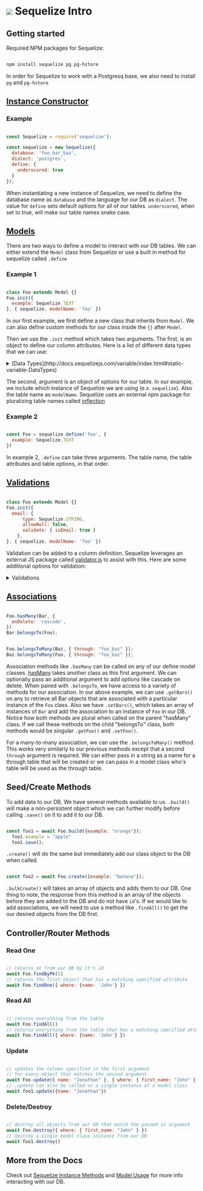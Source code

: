 # ![](https://ga-dash.s3.amazonaws.com/production/assets/logo-9f88ae6c9c3871690e33280fcf557f33.png) Sequelize Intro

## Getting started

Required NPM packages for Sequelize:

```bash

npm install sequelize pg pg-hstore

```

In order for Sequelize to work with a Postgresq base, we also need to install `pg` and `pg-hstore`

## [Instance Constructor](http://docs.sequelizejs.com/class/lib/sequelize.js~Sequelize.html#instance-constructor-constructor)

### Example

```js

const Sequelize = require('sequelize');

const sequelize = new Sequelize({
  database: 'foo_bar_baz',
  dialect: 'postgres',
  define: {
    underscored: true
  }
});

```

When instantiating a new instance of Sequelize, we need to define the database name as `database` and the language for our DB as `dialect`. The value for `define` sets default options for all of our tables. `underscored`, when set to true, will make our table names snake case.

## [Models](http://docs.sequelizejs.com/manual/models-definition.html)

There are two ways to define a model to interact with our DB tables. We can either extend the `Model` class from Sequelize or use a built in method for sequelize called `.define`

### Example 1

```js

class Foo extends Model {}
Foo.init({
  example: Sequelize.TEXT
}, { sequelize, modelName: 'foo' })

```


In our first example, we first define a new class that inherits from `Model`. We can also define custom methods for our class inside the `{}` after `Model`.

Then we use the `.init` method which takes two arguments. The first, is an object to define our column attributes. Here is a list of different data types that we can use:

<details>
<summary>[Data Types](http://docs.sequelizejs.com/variable/index.html#static-variable-DataTypes)</summary>

```js

Sequelize.STRING                      // VARCHAR(255)
Sequelize.STRING(1234)                // VARCHAR(1234)
Sequelize.STRING.BINARY               // VARCHAR BINARY
Sequelize.TEXT                        // TEXT
Sequelize.TEXT('tiny')                // TINYTEXT
Sequelize.CITEXT                      // CITEXT      PostgreSQL and SQLite only.

Sequelize.INTEGER                     // INTEGER
Sequelize.BIGINT                      // BIGINT
Sequelize.BIGINT(11)                  // BIGINT(11)

Sequelize.FLOAT                       // FLOAT
Sequelize.FLOAT(11)                   // FLOAT(11)
Sequelize.FLOAT(11, 10)               // FLOAT(11,10)

Sequelize.REAL                        // REAL        PostgreSQL only.
Sequelize.REAL(11)                    // REAL(11)    PostgreSQL only.
Sequelize.REAL(11, 12)                // REAL(11,12) PostgreSQL only.

Sequelize.DOUBLE                      // DOUBLE
Sequelize.DOUBLE(11)                  // DOUBLE(11)
Sequelize.DOUBLE(11, 10)              // DOUBLE(11,10)

Sequelize.DECIMAL                     // DECIMAL
Sequelize.DECIMAL(10, 2)              // DECIMAL(10,2)

Sequelize.DATE                        // DATETIME for mysql / sqlite, TIMESTAMP WITH TIME ZONE for postgres
Sequelize.DATE(6)                     // DATETIME(6) for mysql 5.6.4+. Fractional seconds support with up to 6 digits of precision
Sequelize.DATEONLY                    // DATE without time.
Sequelize.BOOLEAN                     // TINYINT(1)

Sequelize.ENUM('value 1', 'value 2')  // An ENUM with allowed values 'value 1' and 'value 2'
Sequelize.ARRAY(Sequelize.TEXT)       // Defines an array. PostgreSQL only.
Sequelize.ARRAY(Sequelize.ENUM)       // Defines an array of ENUM. PostgreSQL only.

Sequelize.JSON                        // JSON column. PostgreSQL, SQLite and MySQL only.
Sequelize.JSONB                       // JSONB column. PostgreSQL only.

Sequelize.BLOB                        // BLOB (bytea for PostgreSQL)
Sequelize.BLOB('tiny')                // TINYBLOB (bytea for PostgreSQL. Other options are medium and long)

Sequelize.UUID                        // UUID datatype for PostgreSQL and SQLite, CHAR(36) BINARY for MySQL (use defaultValue: Sequelize.UUIDV1 or Sequelize.UUIDV4 to make sequelize generate the ids automatically)

Sequelize.CIDR                        // CIDR datatype for PostgreSQL
Sequelize.INET                        // INET datatype for PostgreSQL
Sequelize.MACADDR                     // MACADDR datatype for PostgreSQL

Sequelize.RANGE(Sequelize.INTEGER)    // Defines int4range range. PostgreSQL only.
Sequelize.RANGE(Sequelize.BIGINT)     // Defined int8range range. PostgreSQL only.
Sequelize.RANGE(Sequelize.DATE)       // Defines tstzrange range. PostgreSQL only.
Sequelize.RANGE(Sequelize.DATEONLY)   // Defines daterange range. PostgreSQL only.
Sequelize.RANGE(Sequelize.DECIMAL)    // Defines numrange range. PostgreSQL only.

Sequelize.ARRAY(Sequelize.RANGE(Sequelize.DATE)) // Defines array of tstzrange ranges. PostgreSQL only.

Sequelize.GEOMETRY                    // Spatial column.  PostgreSQL (with PostGIS) or MySQL only.
Sequelize.GEOMETRY('POINT')           // Spatial column with geometry type. PostgreSQL (with PostGIS) or MySQL only.
Sequelize.GEOMETRY('POINT', 4326)     // Spatial column with geometry type and SRID.  PostgreSQL (with PostGIS) or MySQL only.

```

</details>

The second, argument is an object of options for our table. In our example, we include which instance of Sequelize we are using (e.x. `sequelize`). Also the table name as `modelName`. Sequelize uses an external npm package for pluralizing table names called [inflection](https://www.npmjs.com/package/inflection)

### Example 2

```js

const Foo = sequelize.define('foo', {
  example: Sequelize.TEXT
})

```

In example 2, `.define` can take three arguments. The table name, the table attributes and table options, in that order.

## [Validations](http://docs.sequelizejs.com/manual/models-definition.html#validations)

```js

class Foo extends Model {}
Foo.init({
  email: {
      type: Sequelize.STRING,
      allowNull: false,
      validate: { isEmail: true }
    },
}, { sequelize, modelName: 'foo' })

```

Validation can be added to a column definition. Sequelize leverages an external JS package called [validator.js](https://github.com/chriso/validator.js) to assist with this. Here are some additional options for validation:

<details>
<summary>Validations</summary>

```js

class ValidateMe extends Model {}
ValidateMe.init({
  bar: {
    type: Sequelize.STRING,
    validate: {
      is: ["^[a-z]+$",'i'],     // will only allow letters
      is: /^[a-z]+$/i,          // same as the previous example using real RegExp
      not: ["[a-z]",'i'],       // will not allow letters
      isEmail: true,            // checks for email format (foo@bar.com)
      isUrl: true,              // checks for url format (http://foo.com)
      isIP: true,               // checks for IPv4 (129.89.23.1) or IPv6 format
      isIPv4: true,             // checks for IPv4 (129.89.23.1)
      isIPv6: true,             // checks for IPv6 format
      isAlpha: true,            // will only allow letters
      isAlphanumeric: true,     // will only allow alphanumeric characters, so "_abc" will fail
      isNumeric: true,          // will only allow numbers
      isInt: true,              // checks for valid integers
      isFloat: true,            // checks for valid floating point numbers
      isDecimal: true,          // checks for any numbers
      isLowercase: true,        // checks for lowercase
      isUppercase: true,        // checks for uppercase
      notNull: true,            // won't allow null
      isNull: true,             // only allows null
      notEmpty: true,           // don't allow empty strings
      equals: 'specific value', // only allow a specific value
      contains: 'foo',          // force specific substrings
      notIn: [['foo', 'bar']],  // check the value is not one of these
      isIn: [['foo', 'bar']],   // check the value is one of these
      notContains: 'bar',       // don't allow specific substrings
      len: [2,10],              // only allow values with length between 2 and 10
      isUUID: 4,                // only allow uuids
      isDate: true,             // only allow date strings
      isAfter: "2011-11-05",    // only allow date strings after a specific date
      isBefore: "2011-11-05",   // only allow date strings before a specific date
      max: 23,                  // only allow values <= 23
      min: 23,                  // only allow values >= 23
      isCreditCard: true,       // check for valid credit card numbers

      // Examples of custom validators:
      isEven(value) {
        if (parseInt(value) % 2 !== 0) {
          throw new Error('Only even values are allowed!');
        }
      }
      isGreaterThanOtherField(value) {
        if (parseInt(value) <= parseInt(this.otherField)) {
          throw new Error('Bar must be greater than otherField.');
        }
      }
    }
  }
}, { sequelize });

```

</details>

## [Associations](http://docs.sequelizejs.com/manual/associations.html)

```js

Foo.hasMany(Bar, {
  onDelete: 'cascade',
})
Bar.belongsTo(Foo);


Foo.belongsToMany(Baz, { through: "foo_baz" });
Baz.belongsToMany(Foo, { through: "foo_baz" });

```

Association methods like `.hasMany` can be called on any of our define model classes. [hasMany](http://docs.sequelizejs.com/class/lib/model.js~Model.html#static-method-hasMany) takes another class as this first argument. We can optionally pass an additional argument to add options like cascade on delete. When paired with `.belongsTo`, we have access to a variety of methods for our association. In our above example, we can use `.getBars()` on any to retrieve all Bar objects that are associated with a particular instance of the `Foo` class. Also we have `.setBars()`, which takes an array of instances of `Bar` and add the association to an instance of `Foo` in our DB. Notice how both methods are plural when called on the parent "hasMany" class. If we call these methods on the child "belongsTo" class, both methods would be singular `.getFoo()` and `.setFoo()`.

For a many-to-many association, we can use the `.belongsToMany()` method. This works very similarly to our previous methods except that a second `through` argument is required. We can either pass in a string as a name for a through table that will be created or we can pass in a model class who's table will be used as the through table.

## Seed/Create Methods

To add data to our DB, We have several methods available to us. `.build()` will make a non-persistent object which we can further modify before calling `.save()` on it to add it to our DB.

```js

const foo1 = await Foo.build({example: "orange"});
  foo1.example = "apple"
  foo1.save();

```

`.create()` will do the same but immediately add our class object to the DB when called.

```js

const foo2 = await Foo.create({example: "banana"});

```

`.bulkCreate()` will takes an array of objects and adds them to our DB. One thing to note, the response from this method is an array of the objects before they are added to the DB and do not have `id`'s. If we would like to add associations, we will need to use a method like `.findAll()` to get the our desired objects from the DB first.

## Controller/Router Methods

### Read One

```js

// returns an from our DB by it's id
await Foo.findByPk(1)
// returns the first object that has a matching specified attribute
await Foo.findOne({ where: {name: 'John'} })

```

### Read All

```js

// returns everything from the table
await Foo.findAll()
// returns everything from the table that has a matching specified attribute
await Foo.findAll({ where: {name: 'John'} })

```

### Update

```js

// updates the column specified in the first argument
// for every object that matches the second argument
await Foo.update({ name: "Jonathan" }, { where: { first_name: "John" } })
// .update can also be called on a single instance of a model class
await foo1.update({name: "Jonathan"})

```

### Delete/Destroy

```js

// destroy all objects from our DB that match the passed in argument
await Foo.destroy({ where: { first_name: "John" } })
// destroy a single model class instance from our DB
await foo1.destroy()

```

## More from the Docs

Check out [Sequelize Instance Methods](http://docs.sequelizejs.com/manual/instances.html) and [Model Usage](http://docs.sequelizejs.com/manual/models-usage.html) for more info interacting with our DB.